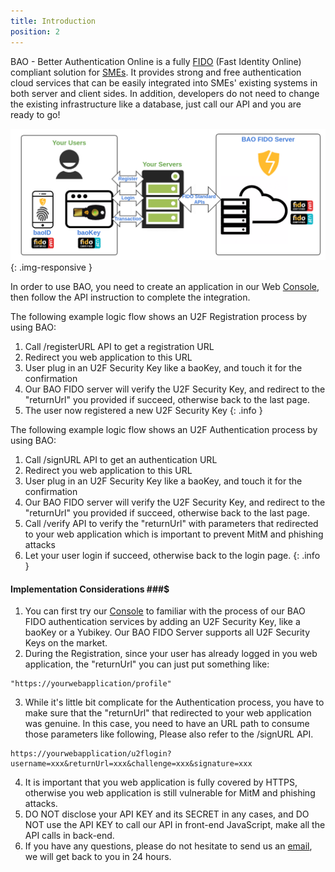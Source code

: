 ```yaml
---
title: Introduction
position: 2
---
```


BAO - Better Authentication Online is a fully [FIDO](https://fidoalliance.org/)
(Fast Identity Online) compliant solution for [SMEs](https://en.wikipedia.org/wiki/Small_and_medium-sized_enterprises).
It provides strong and free authentication cloud services that can be easily integrated into SMEs'
existing systems in both server and client sides. In addition, developers do not need to
change the existing infrastructure like a database, just call our API and you are ready to go!

![BAO Component](/images/bao-components.png)
{: .img-responsive }

In order to use BAO, you need to create an application in our Web [Console](https://console.baosec.com),
then follow the API instruction to complete the integration.

The following example logic flow shows an U2F Registration process by using BAO:

 1. Call /registerURL API to get a registration URL
 2. Redirect you web application to this URL
 3. User plug in an U2F Security Key like a baoKey, and touch it for the confirmation
 4. Our BAO FIDO server will verify the U2F Security Key, and redirect to the "returnUrl" you provided if succeed, otherwise back to the last page.
 5. The user now registered a new U2F Security Key
{: .info }

The following example logic flow shows an U2F Authentication process by using BAO:

 1. Call /signURL API to get an authentication URL
 2. Redirect you web application to this URL
 3. User plug in an U2F Security Key like a baoKey, and touch it for the confirmation
 4. Our BAO FIDO server will verify the U2F Security Key, and redirect to the "returnUrl" you provided if succeed, otherwise back to the last page.
 5. Call /verify API to verify the "returnUrl" with parameters that redirected to your web application which is important to prevent MitM and phishing attacks
 6. Let your user login if succeed, otherwise back to the login page.
{: .info }

#### Implementation Considerations ###$

1. You can first try our [Console](https://console.baosec.com) to familiar with the process of our BAO FIDO authentication services by adding an U2F Security Key, like a baoKey or a Yubikey. Our BAO FIDO Server supports all U2F Security Keys on the market.
2. During the Registration, since your user has already logged in you web application, the "returnUrl" you can just put something like:
```
"https://yourwebapplication/profile"
```
3. While it's little bit complicate for the Authentication process, you have to make sure that the "returnUrl" that redirected to your web application was genuine. In this case, you need to have an URL path to consume those parameters like following, Please also refer to the /signURL API.
```
https://yourwebapplication/u2flogin?username=xxx&returnUrl=xxx&challenge=xxx&signature=xxx
```
4. It is important that you web application is fully covered by HTTPS, otherwise you web application is still vulnerable for MitM and phishing attacks.
5. DO NOT disclose your API KEY and its SECRET in any cases, and DO NOT use the API KEY to call our API in front-end JavaScript, make all the API calls in back-end. 
6. If you have any questions, please do not hesitate to send us an [email](mailto:beta@baosec.com), we will get back to you in 24 hours.

